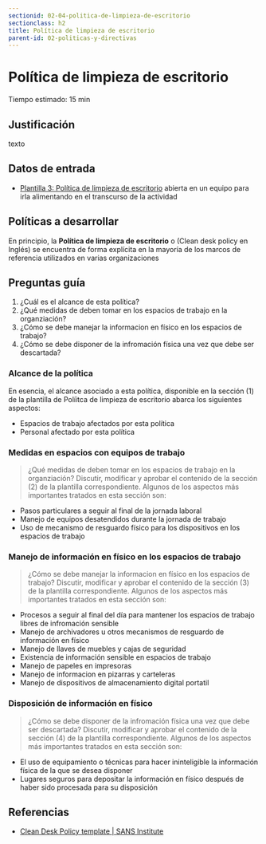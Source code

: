 ```yaml
---
sectionid: 02-04-politica-de-limpieza-de-escritorio
sectionclass: h2
title: Política de limpieza de escritorio
parent-id: 02-politicas-y-directivas
---
```

# Política de limpieza de escritorio
Tiempo estimado: 15 min

## Justificación
texto

## Datos de entrada
* [Plantilla 3: Política de limpieza de escritorio](https://sdamanual.org/es/plantillas/p3) abierta en un equipo para irla alimentando en el transcurso de la actividad

## Políticas a desarrollar
En principio, la **Política de limpieza de escritorio** o (Clean desk policy en Inglés) se encuentra de forma explícita en la mayoría de los marcos de referencia utilizados en varias organizaciones

## Preguntas guía
1. ¿Cuál es el alcance de esta política?
2. ¿Qué medidas de deben tomar en los espacios de trabajo en la organziación?
3. ¿Cómo se debe manejar la informacion en físico en los espacios de trabajo?
4. ¿Cómo se debe disponer de la infromación física una vez que debe ser descartada?


### Alcance de la política
En esencia, el alcance asociado a esta política, disponible en la sección (1) de la plantilla de Políitca de limpieza de escritorio abarca los siguientes aspectos:
* Espacios de trabajo afectados por esta política
* Personal afectado por esta política

### Medidas en espacios con equipos de trabajo
> ¿Qué medidas de deben tomar en los espacios de trabajo en la organziación?
Discutir, modificar y aprobar el contenido de la sección (2) de la plantilla correspondiente. Algunos de los aspectos más importantes tratados en esta sección son:
* Pasos particulares a seguir al final de la jornada laboral
* Manejo de equipos desatendidos durante la jornada de trabajo
* Uso de mecanismo de resguardo físico para los dispositivos en los espacios de trabajo

### Manejo de información en físico en los espacios de trabajo
> ¿Cómo se debe manejar la informacion en físico en los espacios de trabajo?
Discutir, modificar y aprobar el contenido de la sección (3) de la plantilla correspondiente. Algunos de los aspectos más importantes tratados en esta sección son:

* Procesos a seguir al final del día para mantener los espacios de trabajo libres de infromación sensible
* Manejo de archivadores u otros mecanismos de resguardo de información en físico
* Manejo de llaves de muebles y cajas de seguridad
* Existencia de información sensible en espacios de trabajo
* Manejo de papeles en impresoras
* Manejo de informacion en pizarras y carteleras
* Manejo de dispositivos de almacenamiento digital portatil

### Disposición de información en físico
> ¿Cómo se debe disponer de la infromación física una vez que debe ser descartada?
Discutir, modificar y aprobar el contenido de la sección (4) de la plantilla correspondiente. Algunos de los aspectos más importantes tratados en esta sección son:

* El uso de equipamiento o técnicas para hacer ininteligible la información física de la que se desea disponer
* Lugares seguros para depositar la información en físico después de haber sido procesada para su disposición

## Referencias
* [Clean Desk Policy template | SANS Institute](https://www.sans.org/security-resources/policies/general/pdf/clean-desk-policy)
